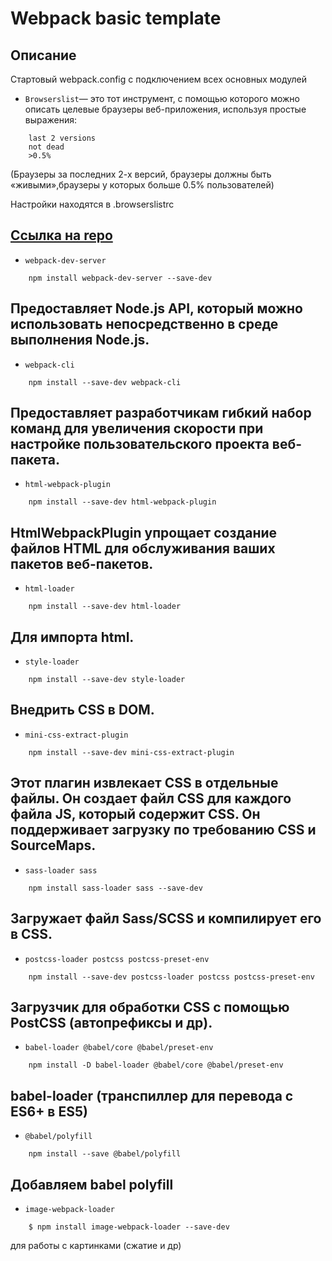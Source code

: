 # Webpack basic template

## Описание

Стартовый webpack.config с подключением всех основных модулей


- `Browserslist`— это тот инструмент, с помощью которого можно описать целевые браузеры веб-приложения, используя простые выражения: 
```
    last 2 versions
    not dead
    >0.5%
```
(Браузеры за последниx 2-x версий, браузеры должны быть «живыми»,браузеры у которых больше 0.5% пользователей)  

Настройки находятся в .browserslistrc  

[Ссылка на repo](https://github.com/browserslist/browserslist)
---
- `webpack-dev-server`
```  
    npm install webpack-dev-server --save-dev
```
Предоставляет Node.js API, который можно использовать непосредственно в среде выполнения Node.js.  
---

- `webpack-cli`
```  
    npm install --save-dev webpack-cli
```
Предоставляет разработчикам гибкий набор команд для увеличения скорости при настройке пользовательского проекта веб-пакета.  
---

- `html-webpack-plugin`
```  
    npm install --save-dev html-webpack-plugin
```
HtmlWebpackPlugin упрощает создание файлов HTML для обслуживания ваших пакетов веб-пакетов.  
---

- `html-loader`
```  
    npm install --save-dev html-loader
```
Для импорта html.  
---

- `style-loader`
```  
    npm install --save-dev style-loader
```
Внедрить CSS в DOM.  
---

- `mini-css-extract-plugin`
```  
    npm install --save-dev mini-css-extract-plugin
```
Этот плагин извлекает CSS в отдельные файлы. Он создает файл CSS для каждого файла JS, который содержит CSS. Он поддерживает загрузку по требованию CSS и SourceMaps.  
---
- `sass-loader sass`
```  
    npm install sass-loader sass --save-dev
```
Загружает файл Sass/SCSS и компилирует его в CSS.  
---

- `postcss-loader postcss postcss-preset-env`
```  
    npm install --save-dev postcss-loader postcss postcss-preset-env
```
Загрузчик для обработки CSS с помощью PostCSS (автопрефиксы и др).  
---
- `babel-loader @babel/core @babel/preset-env`
```  
    npm install -D babel-loader @babel/core @babel/preset-env
```
babel-loader (транспиллер для перевода с ES6+ в ES5)  
---
- `@babel/polyfill`
```  
    npm install --save @babel/polyfill
```
Добавляем babel polyfill  
---
- `image-webpack-loader` 
```  
    $ npm install image-webpack-loader --save-dev
```
для работы с картинками (сжатие и др)
